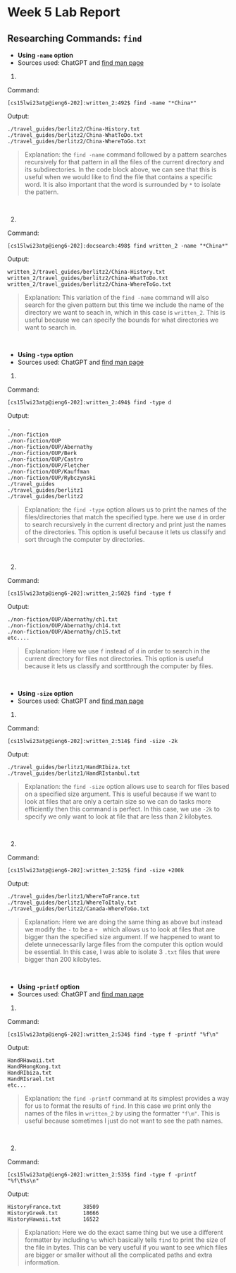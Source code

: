 # Week 5 Lab Report
## Researching Commands: `find`
- **Using `-name` option**
- Sources used: ChatGPT and [find man page](https://docs.oracle.com/cd/E86824_01/html/E54763/find-1g.html)<br />
1.
Command:
```
[cs15lwi23atp@ieng6-202]:written_2:492$ find -name "*China*"
```
Output:
```
./travel_guides/berlitz2/China-History.txt
./travel_guides/berlitz2/China-WhatToDo.txt
./travel_guides/berlitz2/China-WhereToGo.txt
```
> Explanation: the `find -name` command followed by a pattern searches recursively for that pattern in all the files of the current directory and its subdirectories. 
> In the code block above, we can see that this is useful when we would like to find the file that contains a specific word. It is also important that the word is 
> surrounded by `*` to isolate the pattern.
<br />

2.
Command:
```
[cs15lwi23atp@ieng6-202]:docsearch:498$ find written_2 -name "*China*"
```
Output:
```
written_2/travel_guides/berlitz2/China-History.txt
written_2/travel_guides/berlitz2/China-WhatToDo.txt
written_2/travel_guides/berlitz2/China-WhereToGo.txt
```
> Explanation: This variation of the `find -name` command will also search for the given pattern but this time we include the name of the directory we want to seach 
> in, which in this case is `written_2`. This is useful because we can specify the bounds for what directories we want to search in.
<br />

- **Using `-type` option**
- Sources used: ChatGPT and [find man page](https://docs.oracle.com/cd/E86824_01/html/E54763/find-1g.html)<br />
1.
Command:
```
[cs15lwi23atp@ieng6-202]:written_2:494$ find -type d
```
Output:
```
.
./non-fiction
./non-fiction/OUP
./non-fiction/OUP/Abernathy
./non-fiction/OUP/Berk
./non-fiction/OUP/Castro
./non-fiction/OUP/Fletcher
./non-fiction/OUP/Kauffman
./non-fiction/OUP/Rybczynski
./travel_guides
./travel_guides/berlitz1
./travel_guides/berlitz2
```
> Explanation: the `find -type` option allows us to print the names of the files/directories that match the specified type. here we use `d` in order to search 
> recursively in the current directory and print just the names of the directories. This option is useful because it lets us classify and sort through the computer 
> by directories.
<br />

2.
Command:
```
[cs15lwi23atp@ieng6-202]:written_2:502$ find -type f
```
Output:
```
./non-fiction/OUP/Abernathy/ch1.txt
./non-fiction/OUP/Abernathy/ch14.txt
./non-fiction/OUP/Abernathy/ch15.txt
etc....
```
> Explanation: Here we use `f` instead of `d` in order to search in the current directory for files not directories. This option is useful because it lets us classify 
> and sortthrough the computer by files.
<br />

- **Using `-size` option**
- Sources used: ChatGPT and [find man page](https://docs.oracle.com/cd/E86824_01/html/E54763/find-1g.html)<br />
1.
Command:
```
[cs15lwi23atp@ieng6-202]:written_2:514$ find -size -2k
```
Output:
```
./travel_guides/berlitz1/HandRIbiza.txt
./travel_guides/berlitz1/HandRIstanbul.txt
```
> Explanation: the `find -size` option allows use to search for files based on a specified size argument. This is useful because if we want to look at
> files that are only a certain size so we can do tasks more efficiently then this command is perfect. In this case, we use `-2k` to specify we only
> want to look at file that are less than 2 kilobytes.
<br />

2.
Command:
```
[cs15lwi23atp@ieng6-202]:written_2:525$ find -size +200k
```
Output:
```
./travel_guides/berlitz1/WhereToFrance.txt
./travel_guides/berlitz1/WhereToItaly.txt
./travel_guides/berlitz2/Canada-WhereToGo.txt
```
> Explanation: Here we are doing the same thing as above but instead we modify the `-` to be a `+ ` which allows us to look at files that are bigger than 
> the specified size argument. If we happened to want to delete unnecessarily large files from the computer this option would be essential. In this case, 
> I was able to isolate 3 `.txt` files that were bigger than 200 kilobytes.
<br />

- **Using `-printf` option**
- Sources used: ChatGPT and [find man page](https://docs.oracle.com/cd/E86824_01/html/E54763/find-1g.html)<br />
1.
Command:
```
[cs15lwi23atp@ieng6-202]:written_2:534$ find -type f -printf "%f\n"
```
Output:
```
HandRHawaii.txt
HandRHongKong.txt
HandRIbiza.txt
HandRIsrael.txt
etc...
```
> Explanation: the `find -printf` command at its simplest provides a way for us to format the results of `find`. In this case we print only the names of the files
> in `written_2` by using the formatter `"f\m"`. This is useful because sometimes I just do not want to see the path names.

<br />

2.
Command:
```
[cs15lwi23atp@ieng6-202]:written_2:535$ find -type f -printf "%f\t%s\n"
```
Output:
```
HistoryFrance.txt       38509
HistoryGreek.txt        18666
HistoryHawaii.txt       16522
```
> Explanation: Here we do the exact same thing but we use a different formatter by including `%s` which basically tells `find` to print the size of the file
> in bytes. This can be very useful if you want to see which files are bigger or smaller without all the complicated paths and extra information.
